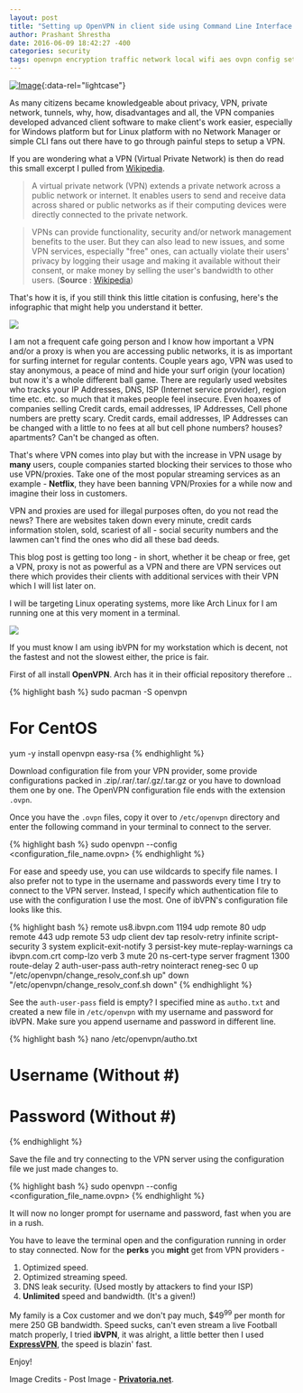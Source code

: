 ```yaml
---
layout: post
title: "Setting up OpenVPN in client side using Command Line Interface (CLI) in Linux."
author: Prashant Shrestha
date: 2016-06-09 18:42:27 -400
categories: security
tags: openvpn encryption traffic network local wifi aes ovpn config setup security
---
```


[![Image](https://i.imgur.com/CLOpk3A.jpg)](https://i.imgur.com/CLOpk3A.jpg "Credits to Privatoria."){:data-rel="lightcase"}

As many citizens became knowledgeable about privacy, VPN, private network, tunnels, why, how, disadvantages and all, the VPN companies developed advanced client software to make client's work easier, especially for Windows platform but for Linux platform with no Network Manager or simple CLI fans out there have to go through painful steps to setup a VPN.

If you are wondering what a VPN (Virtual Private Network) is then do read this small excerpt I pulled from [Wikipedia](https://en.wikipedia.org/wiki/Virtual_private_network).

> A virtual private network (VPN) extends a private network across a public network or internet. It enables users to send and receive data across shared or public networks as if their computing devices were directly connected to the private network.

>VPNs can provide functionality, security and/or network management benefits to the user. But they can also lead to new issues, and some VPN services, especially "free" ones, can actually violate their users' privacy by logging their usage and making it available without their consent, or make money by selling the user's bandwidth to other users. (**Source** : [Wikipedia](https://en.wikipedia.org/wiki/Virtual_private_network))

That's how it is, if you still think this little citation is confusing, here's the infographic that might help you understand it better.

[![](https://i.imgur.com/xCXmz2U.png)](https://i.imgur.com/xCXmz2U.png)
<!--excerpt-->
I am not a frequent cafe going person and I know how important a VPN and/or a proxy is when you are accessing public networks, it is as important for surfing internet for regular contents. Couple years ago, VPN was used to stay anonymous, a peace of mind and hide your surf origin (your location) but now it's a whole different ball game. There are regularly used websites who tracks your IP Addresses, DNS, ISP (Internet service provider), region time etc. etc. so much that it makes people feel insecure. Even hoaxes of companies selling Credit cards, email addresses, IP Addresses, Cell phone numbers are pretty scary. Credit cards, email addresses, IP Addresses can be changed with a little to no fees at all but cell phone numbers? houses? apartments? Can't be changed as often.

That's where VPN comes into play but with the increase in VPN usage by **many** users, couple companies started blocking their services to those who use VPN/proxies. Take one of the most popular streaming services as an example - **Netflix**, they have been banning VPN/Proxies for a while now and imagine their loss in customers.

VPN and proxies are used for illegal purposes often, do you not read the news? There are websites taken down every minute, credit cards information stolen, sold, scariest of all - social security numbers and the lawmen can't find the ones who did all these bad deeds.

This blog post is getting too long - in short, whether it be cheap or free, get a VPN, proxy is not as powerful as a VPN and there are VPN services out there which provides their clients with additional services with their VPN which I will list later on.

I will be targeting Linux operating systems, more like Arch Linux for I am running one at this very moment in a terminal.

[![](https://i.imgur.com/F2Td2gF.png)](https://i.imgur.com/F2Td2gF.png)

If you must know I am using ibVPN for my workstation which is decent, not the fastest and not the slowest either, the price is fair.

First of all install **OpenVPN**. Arch has it in their official repository therefore ..

{% highlight bash %}
sudo pacman -S openvpn

# For CentOS
yum -y install openvpn easy-rsa
{% endhighlight %}

Download configuration file from your VPN provider, some provide configurations packed in .zip/.rar/.tar/.gz/.tar.gz or you have to download them one by one. The OpenVPN configuration file ends with the extension `.ovpn`.

Once you have the `.ovpn` files, copy it over to `/etc/openvpn` directory and enter the following command in your terminal to connect to the server.

{% highlight bash %}
sudo openvpn --config <configuration_file_name.ovpn>
{% endhighlight %}

For ease and speedy use, you can use wildcards to specify file names. I also prefer not to type in the username and passwords every time I try to connect to the VPN server. Instead, I specify which authentication file to use with the configuration I use the most. One of ibVPN's configuration file looks like this.

{% highlight bash %}
remote us8.ibvpn.com 1194 udp
remote <IP> 80 udp
remote <IP> 443 udp
remote <IP> 53 udp
client
dev tap
resolv-retry infinite
script-security 3 system
explicit-exit-notify 3
persist-key
mute-replay-warnings
ca ibvpn.com.crt
comp-lzo
verb 3
mute 20
ns-cert-type server
fragment 1300
route-delay 2
auth-user-pass
auth-retry nointeract
reneg-sec 0
up "/etc/openvpn/change_resolv_conf.sh up"
down "/etc/openvpn/change_resolv_conf.sh down"
{% endhighlight %}

See the `auth-user-pass` field is empty? I specified mine as `autho.txt` and created a new file in `/etc/openvpn` with my username and password for ibVPN. Make sure you append username and password in different line.

{% highlight bash %}
nano /etc/openvpn/autho.txt

# Username (Without #)
# Password (Without #)
{% endhighlight %}

Save the file and try connecting to the VPN server using the configuration file we just made changes to.

{% highlight bash %}
sudo openvpn --config <configuration_file_name.ovpn>
{% endhighlight %}

It will now no longer prompt for username and password, fast when you are in a rush.

You have to leave the terminal open and the configuration running in order to stay connected. Now for the **perks** you **might** get from VPN providers -

1. Optimized speed.
2. Optimized streaming speed.
3. DNS leak security. (Used mostly by attackers to find your ISP)
4. **Unlimited** speed and bandwidth. (It's a given!)

My family is a Cox customer and we don't pay much, $49<sup>99</sup> per month for mere 250 GB bandwidth. Speed sucks, can't even stream a live Football match properly, I tried **ibVPN**, it was alright, a little better then I used [**ExpressVPN**](https://www.expressvpn.com/), the speed is blazin' fast.

Enjoy!

Image Credits - Post Image - [**Privatoria.net**](https://privatoria.net/wp-content/uploads/2015/06/vpn-protocols.jpg).